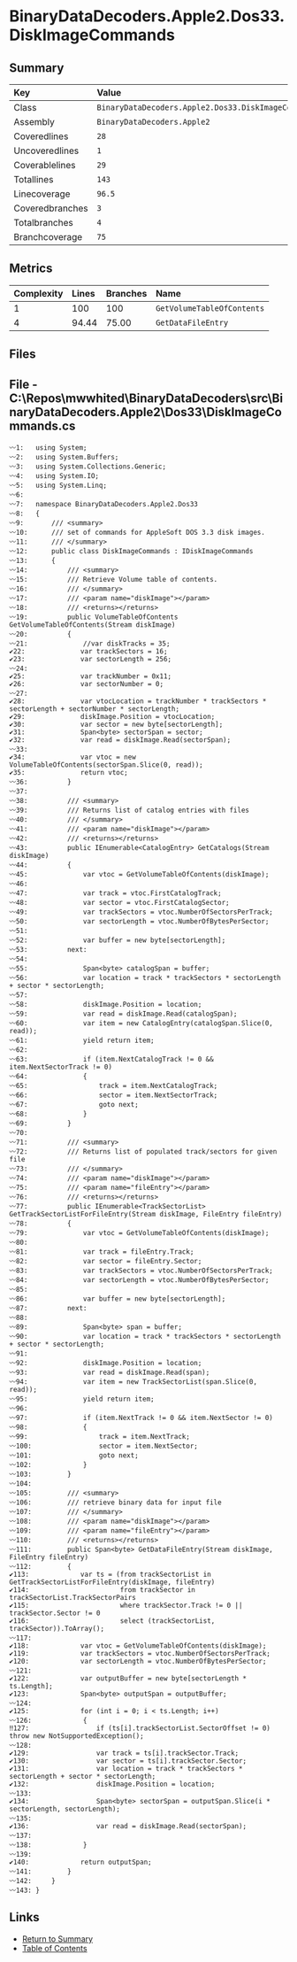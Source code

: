 ﻿# BinaryDataDecoders.Apple2.Dos33.DiskImageCommands

## Summary

| Key             | Value                                               |
| :-------------- | :-------------------------------------------------- |
| Class           | `BinaryDataDecoders.Apple2.Dos33.DiskImageCommands` |
| Assembly        | `BinaryDataDecoders.Apple2`                         |
| Coveredlines    | `28`                                                |
| Uncoveredlines  | `1`                                                 |
| Coverablelines  | `29`                                                |
| Totallines      | `143`                                               |
| Linecoverage    | `96.5`                                              |
| Coveredbranches | `3`                                                 |
| Totalbranches   | `4`                                                 |
| Branchcoverage  | `75`                                                |

## Metrics

| Complexity | Lines | Branches | Name                       |
| :--------- | :---- | :------- | :------------------------- |
| 1          | 100   | 100      | `GetVolumeTableOfContents` |
| 4          | 94.44 | 75.00    | `GetDataFileEntry`         |

## Files

## File - C:\Repos\mwwhited\BinaryDataDecoders\src\BinaryDataDecoders.Apple2\Dos33\DiskImageCommands.cs

```CSharp
〰1:   using System;
〰2:   using System.Buffers;
〰3:   using System.Collections.Generic;
〰4:   using System.IO;
〰5:   using System.Linq;
〰6:   
〰7:   namespace BinaryDataDecoders.Apple2.Dos33
〰8:   {
〰9:       /// <summary>
〰10:      /// set of commands for AppleSoft DOS 3.3 disk images.
〰11:      /// </summary>
〰12:      public class DiskImageCommands : IDiskImageCommands
〰13:      {
〰14:          /// <summary>
〰15:          /// Retrieve Volume table of contents.
〰16:          /// </summary>
〰17:          /// <param name="diskImage"></param>
〰18:          /// <returns></returns>
〰19:          public VolumeTableOfContents GetVolumeTableOfContents(Stream diskImage)
〰20:          {
〰21:              //var diskTracks = 35;
✔22:              var trackSectors = 16;
✔23:              var sectorLength = 256;
〰24:  
✔25:              var trackNumber = 0x11;
✔26:              var sectorNumber = 0;
〰27:  
✔28:              var vtocLocation = trackNumber * trackSectors * sectorLength + sectorNumber * sectorLength;
✔29:              diskImage.Position = vtocLocation;
✔30:              var sector = new byte[sectorLength];
✔31:              Span<byte> sectorSpan = sector;
✔32:              var read = diskImage.Read(sectorSpan);
〰33:  
✔34:              var vtoc = new VolumeTableOfContents(sectorSpan.Slice(0, read));
✔35:              return vtoc;
〰36:          }
〰37:  
〰38:          /// <summary>
〰39:          /// Returns list of catalog entries with files
〰40:          /// </summary>
〰41:          /// <param name="diskImage"></param>
〰42:          /// <returns></returns>
〰43:          public IEnumerable<CatalogEntry> GetCatalogs(Stream diskImage)
〰44:          {
〰45:              var vtoc = GetVolumeTableOfContents(diskImage);
〰46:  
〰47:              var track = vtoc.FirstCatalogTrack;
〰48:              var sector = vtoc.FirstCatalogSector;
〰49:              var trackSectors = vtoc.NumberOfSectorsPerTrack;
〰50:              var sectorLength = vtoc.NumberOfBytesPerSector;
〰51:  
〰52:              var buffer = new byte[sectorLength];
〰53:          next:
〰54:  
〰55:              Span<byte> catalogSpan = buffer;
〰56:              var location = track * trackSectors * sectorLength + sector * sectorLength;
〰57:  
〰58:              diskImage.Position = location;
〰59:              var read = diskImage.Read(catalogSpan);
〰60:              var item = new CatalogEntry(catalogSpan.Slice(0, read));
〰61:              yield return item;
〰62:  
〰63:              if (item.NextCatalogTrack != 0 && item.NextSectorTrack != 0)
〰64:              {
〰65:                  track = item.NextCatalogTrack;
〰66:                  sector = item.NextSectorTrack;
〰67:                  goto next;
〰68:              }
〰69:          }
〰70:  
〰71:          /// <summary>
〰72:          /// Returns list of populated track/sectors for given file
〰73:          /// </summary>
〰74:          /// <param name="diskImage"></param>
〰75:          /// <param name="fileEntry"></param>
〰76:          /// <returns></returns>
〰77:          public IEnumerable<TrackSectorList> GetTrackSectorListForFileEntry(Stream diskImage, FileEntry fileEntry)
〰78:          {
〰79:              var vtoc = GetVolumeTableOfContents(diskImage);
〰80:  
〰81:              var track = fileEntry.Track;
〰82:              var sector = fileEntry.Sector;
〰83:              var trackSectors = vtoc.NumberOfSectorsPerTrack;
〰84:              var sectorLength = vtoc.NumberOfBytesPerSector;
〰85:  
〰86:              var buffer = new byte[sectorLength];
〰87:          next:
〰88:  
〰89:              Span<byte> span = buffer;
〰90:              var location = track * trackSectors * sectorLength + sector * sectorLength;
〰91:  
〰92:              diskImage.Position = location;
〰93:              var read = diskImage.Read(span);
〰94:              var item = new TrackSectorList(span.Slice(0, read));
〰95:              yield return item;
〰96:  
〰97:              if (item.NextTrack != 0 && item.NextSector != 0)
〰98:              {
〰99:                  track = item.NextTrack;
〰100:                 sector = item.NextSector;
〰101:                 goto next;
〰102:             }
〰103:         }
〰104: 
〰105:         /// <summary>
〰106:         /// retrieve binary data for input file
〰107:         /// </summary>
〰108:         /// <param name="diskImage"></param>
〰109:         /// <param name="fileEntry"></param>
〰110:         /// <returns></returns>
〰111:         public Span<byte> GetDataFileEntry(Stream diskImage, FileEntry fileEntry)
〰112:         {
✔113:             var ts = (from trackSectorList in GetTrackSectorListForFileEntry(diskImage, fileEntry)
✔114:                       from trackSector in trackSectorList.TrackSectorPairs
✔115:                       where trackSector.Track != 0 || trackSector.Sector != 0
✔116:                       select (trackSectorList, trackSector)).ToArray();
〰117: 
✔118:             var vtoc = GetVolumeTableOfContents(diskImage);
✔119:             var trackSectors = vtoc.NumberOfSectorsPerTrack;
✔120:             var sectorLength = vtoc.NumberOfBytesPerSector;
〰121: 
✔122:             var outputBuffer = new byte[sectorLength * ts.Length];
✔123:             Span<byte> outputSpan = outputBuffer;
〰124: 
✔125:             for (int i = 0; i < ts.Length; i++)
〰126:             {
‼127:                 if (ts[i].trackSectorList.SectorOffset != 0) throw new NotSupportedException();
〰128: 
✔129:                 var track = ts[i].trackSector.Track;
✔130:                 var sector = ts[i].trackSector.Sector;
✔131:                 var location = track * trackSectors * sectorLength + sector * sectorLength;
✔132:                 diskImage.Position = location;
〰133: 
✔134:                 Span<byte> sectorSpan = outputSpan.Slice(i * sectorLength, sectorLength);
〰135: 
✔136:                 var read = diskImage.Read(sectorSpan);
〰137: 
〰138:             }
〰139: 
✔140:             return outputSpan;
〰141:         }
〰142:     }
〰143: }
```

## Links

* [Return to Summary](Summary.md)
* [Table of Contents](../TOC.md)

